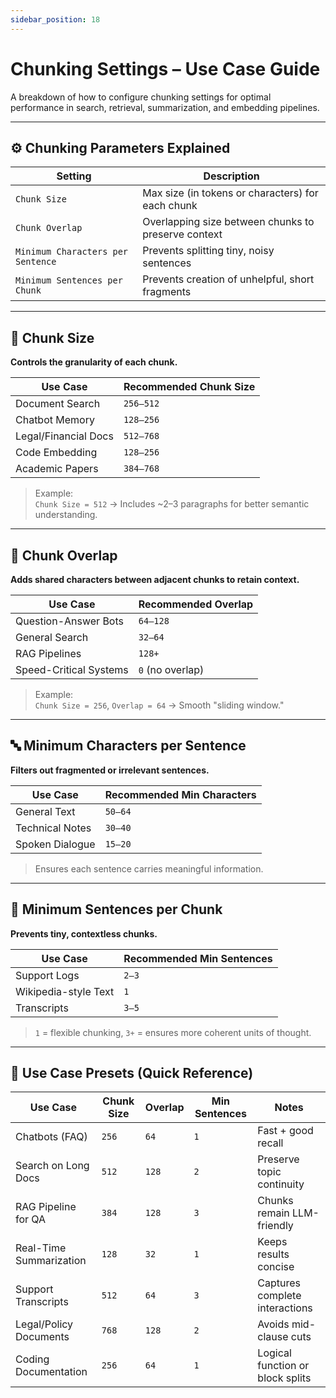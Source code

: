 ```yaml
---
sidebar_position: 18
---
```


# Chunking Settings – Use Case Guide

A breakdown of how to configure chunking settings for optimal performance in search, retrieval, summarization, and embedding pipelines.

---

## ⚙️ Chunking Parameters Explained

| Setting                        | Description                                                |
|-------------------------------|------------------------------------------------------------|
| `Chunk Size`                  | Max size (in tokens or characters) for each chunk          |
| `Chunk Overlap`              | Overlapping size between chunks to preserve context        |
| `Minimum Characters per Sentence` | Prevents splitting tiny, noisy sentences                 |
| `Minimum Sentences per Chunk` | Prevents creation of unhelpful, short fragments            |

---

## 🧱 Chunk Size

**Controls the granularity of each chunk.**

| Use Case                 | Recommended Chunk Size |
|--------------------------|------------------------|
| Document Search          | `256–512`              |
| Chatbot Memory           | `128–256`              |
| Legal/Financial Docs     | `512–768`              |
| Code Embedding           | `128–256`              |
| Academic Papers          | `384–768`              |

> Example:  
> `Chunk Size = 512` → Includes ~2–3 paragraphs for better semantic understanding.

---

## 🔁 Chunk Overlap

**Adds shared characters between adjacent chunks to retain context.**

| Use Case               | Recommended Overlap |
|------------------------|---------------------|
| Question-Answer Bots   | `64–128`            |
| General Search         | `32–64`             |
| RAG Pipelines          | `128+`              |
| Speed-Critical Systems | `0` (no overlap)    |

> Example:  
> `Chunk Size = 256`, `Overlap = 64` → Smooth "sliding window."

---

## 🔤 Minimum Characters per Sentence

**Filters out fragmented or irrelevant sentences.**

| Use Case             | Recommended Min Characters |
|----------------------|----------------------------|
| General Text         | `50–64`                    |
| Technical Notes      | `30–40`                    |
| Spoken Dialogue      | `15–20`                    |

> Ensures each sentence carries meaningful information.

---

## 📏 Minimum Sentences per Chunk

**Prevents tiny, contextless chunks.**

| Use Case               | Recommended Min Sentences |
|------------------------|---------------------------|
| Support Logs           | `2–3`                     |
| Wikipedia-style Text   | `1`                       |
| Transcripts            | `3–5`                     |

> `1` = flexible chunking, `3+` = ensures more coherent units of thought.

---

## 🧠 Use Case Presets (Quick Reference)

| Use Case                     | Chunk Size | Overlap | Min Sentences | Notes                             |
|-----------------------------|------------|---------|----------------|-----------------------------------|
| Chatbots (FAQ)              | `256`      | `64`    | `1`            | Fast + good recall                |
| Search on Long Docs         | `512`      | `128`   | `2`            | Preserve topic continuity         |
| RAG Pipeline for QA         | `384`      | `128`   | `3`            | Chunks remain LLM-friendly        |
| Real-Time Summarization     | `128`      | `32`    | `1`            | Keeps results concise             |
| Support Transcripts         | `512`      | `64`    | `3`            | Captures complete interactions    |
| Legal/Policy Documents      | `768`      | `128`   | `2`            | Avoids mid-clause cuts            |
| Coding Documentation        | `256`      | `64`    | `1`            | Logical function or block splits  |

